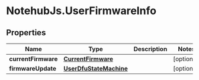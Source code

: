 # NotehubJs.UserFirmwareInfo

## Properties

| Name                | Type                                              | Description | Notes      |
| ------------------- | ------------------------------------------------- | ----------- | ---------- |
| **currentFirmware** | [**CurrentFirmware**](CurrentFirmware.md)         |             | [optional] |
| **firmwareUpdate**  | [**UserDfuStateMachine**](UserDfuStateMachine.md) |             | [optional] |
